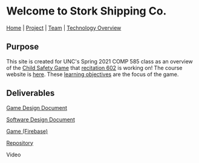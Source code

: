 # Welcome to Stork Shipping Co.

[Home](/ChildSafetyGame/) | [Project](/ChildSafetyGame/project) | [Team](/ChildSafetyGame/team) | [Technology Overview](/ChildSafetyGame/technology) 

## Purpose

This site is created for UNC's Spring 2021 COMP 585 class as an overview of the [Child Safety Game](/ChildSafetyGame/project) that [recitation 602](/ChildSafetyGame/team) is working on!
The course website is [here](https://wwwx.cs.unc.edu/~pozefsky/seriousgames_s21/index.html). These [learning objectives](https://docs.google.com/document/d/1DGJvSUpQCXMqn-h59YeLy6XQ5OavAXe5zpagXfhx8HA/edit?usp=sharing) are the focus of the game.

## Deliverables

[Game Design Document](https://docs.google.com/document/d/1_Z__loN9b_KWujDQujJimzucuzEq4P-2-X6s9w0lXis/edit?usp=sharing)

[Software Design Document](https://docs.google.com/document/d/1QlQSn7olQ5QWtWxa4gohxHe46l2cIOtQCms0OLss7JI/edit?usp=sharing)

[Game (Firebase)](https://stork-shipping-co.web.app/)

[Repository](https://github.com/jaadbarg/StorkShippingCo)

Video



